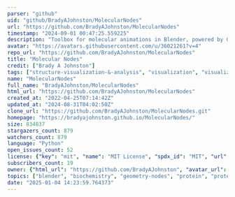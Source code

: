 ```yaml
---
parser: "github"
uid: "github/BradyAJohnston/MolecularNodes"
url: "https://github.com/BradyAJohnston/MolecularNodes"
timestamp: "2024-09-01 00:47:25.559225"
description: "Toolbox for molecular animations in Blender, powered by Geometry Nodes."
avatar: "https://avatars.githubusercontent.com/u/36021261?v=4"
repo_url: "https://github.com/BradyAJohnston/MolecularNodes"
title: "Molecular Nodes"
credit: ["Brady A Johnston"]
tags: ["structure-visualization-&-analysis", "visualization", "visualization"]
name: "MolecularNodes"
full_name: "BradyAJohnston/MolecularNodes"
html_url: "https://github.com/BradyAJohnston/MolecularNodes"
created_at: "2022-04-25T07:14:42Z"
updated_at: "2024-08-31T04:02:50Z"
clone_url: "https://github.com/BradyAJohnston/MolecularNodes.git"
homepage: "https://bradyajohnston.github.io/MolecularNodes/"
size: 834837
stargazers_count: 879
watchers_count: 879
language: "Python"
open_issues_count: 52
license: {"key": "mit", "name": "MIT License", "spdx_id": "MIT", "url": "https://api.github.com/licenses/mit", "node_id": "MDc6TGljZW5zZTEz"}
subscribers_count: 19
owner: {"html_url": "https://github.com/BradyAJohnston", "avatar_url": "https://avatars.githubusercontent.com/u/36021261?v=4", "login": "BradyAJohnston", "type": "User"}
topics: ["blender", "biochemistry", "geometry-nodes", "protein", "protein-structure", "protein-visualization", "sciart", "visualisation", "structural-biology", "blender-addon", "protein-data-bank", "molecule", "proteins", "pdb", "molecular-modeling", "molecular", "molecular-graphics", "molecular-dynamics"]
date: "2025-01-04 14:23:59.764373"
---
```

